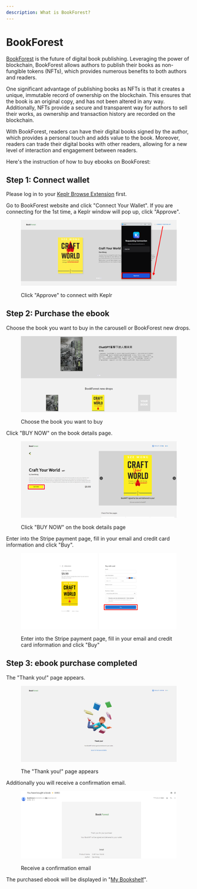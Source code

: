 ```yaml
---
description: What is BookForest?
---
```


# BookForest

[BookForest](https://www.bookforest.io/) is the future of digital book publishing. Leveraging the power of blockchain, BookForest allows authors to publish their books as non-fungible tokens (NFTs), which provides numerous benefits to both authors and readers.

One significant advantage of publishing books as NFTs is that it creates a unique, immutable record of ownership on the blockchain. This ensures that the book is an original copy, and has not been altered in any way. Additionally, NFTs provide a secure and transparent way for authors to sell their works, as ownership and transaction history are recorded on the blockchain.

With BookForest, readers can have their digital books signed by the author, which provides a personal touch and adds value to the book. Moreover, readers can trade their digital books with other readers, allowing for a new level of interaction and engagement between readers.

Here's the instruction of how to buy ebooks on BookForest:

## Step 1: Connect wallet

Please log in to your [Keplr Browse Extension](../../../general-guides/wallet/keplr/) first.

Go to BookForest website and click "Connect Your Wallet". If you are connecting for the 1st time, a Keplr window will pop up, click "Approve".

<figure><img src="../../../.gitbook/assets/bookforest 1.png" alt=""><figcaption><p>Click "Approve" to connect with Keplr</p></figcaption></figure>

## Step 2: Purchase the ebook

Choose the book you want to buy in the carousell or BookForest new drops.

<figure><img src="../../../.gitbook/assets/bookforest 2.png" alt=""><figcaption><p>Choose the book you want to buy</p></figcaption></figure>

Click "BUY NOW" on the book details page.

<figure><img src="../../../.gitbook/assets/bookforest 3.png" alt=""><figcaption><p>Click "BUY NOW" on the book details page</p></figcaption></figure>

Enter into the Stripe payment page, fill in your email and credit card information and click "Buy".

<figure><img src="../../../.gitbook/assets/bookforest 4.png" alt=""><figcaption><p>Enter into the Stripe payment page, fill in your email and credit card information and click "Buy"</p></figcaption></figure>

## Step 3: ebook purchase completed

The "Thank you!" page appears.

<figure><img src="../../../.gitbook/assets/bookforest 5.png" alt=""><figcaption><p>The "Thank you!" page appears</p></figcaption></figure>

Additionally you will receive a confirmation email.

<figure><img src="../../../.gitbook/assets/bookforest 6.png" alt=""><figcaption><p>Receive a confirmation email</p></figcaption></figure>

The purchased ebook will be displayed in "[My Bookshelf](../../liker-land/bookshelf.md)".
